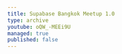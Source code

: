 ```yaml
---
title: Supabase Bangkok Meetup 1.0
type: archive
youtube: oQW_-MEEi9U
managed: true
published: false
---
```

